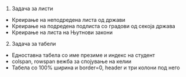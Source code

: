 1. Задача за листи

- Креирање на неподредена листа од држави
- Креирање на подредена подлиста со градови од секоја држава
- Креирање на листа на Њутнови закони

2. Задача за табели

- Едноставна табела со име презиме и индекс на студент
- colspan, rowspan вежба за спојување на келии
- Табела со 100% ширина и border=0, header и три колони под него
